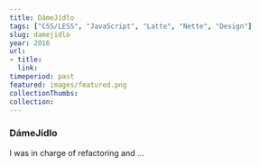 ```yaml
---
title: DámeJídlo
tags: ["CSS/LESS", "JavaScript", "Latte", "Nette", "Design"]
slug: damejidlo
year: 2016
url:
- title: 
  link: 
timeperiod: past
featured: images/featured.png
collectionThumbs: 
collection: 
---
```

### DámeJídlo

I was in charge of refactoring and ...
